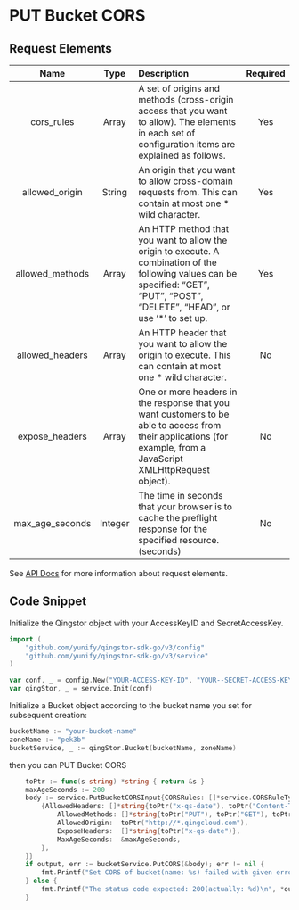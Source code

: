 # PUT Bucket CORS

## Request Elements

|      Name       |  Type   | Description                                                                                                                                                                        | Required |
| :-------------: | :-----: | :--------------------------------------------------------------------------------------------------------------------------------------------------------------------------------- | :------: |
|   cors_rules    |  Array  | A set of origins and methods (cross-origin access that you want to allow). The elements in each set of configuration items are explained as follows.                               |   Yes    |
| allowed_origin  | String  | An origin that you want to allow cross-domain requests from. This can contain at most one * wild character.                                                                        |   Yes    |
| allowed_methods |  Array  | An HTTP method that you want to allow the origin to execute. A combination of the following values can be specified: “GET”, “PUT”, “POST”, “DELETE”, “HEAD”, or use ‘*’ to set up. |   Yes    |
| allowed_headers |  Array  | An HTTP header that you want to allow the origin to execute. This can contain at most one * wild character.                                                                        |    No    |
| expose_headers  |  Array  | One or more headers in the response that you want customers to be able to access from their applications (for example, from a JavaScript XMLHttpRequest object).                   |    No    |
| max_age_seconds | Integer | The time in seconds that your browser is to cache the preflight response for the specified resource.(seconds)                                                                      |    No    |

See [API Docs](https://docs.qingcloud.com/qingstor/api/bucket/cors/put_cors.html) for more information about request elements.

## Code Snippet

Initialize the Qingstor object with your AccessKeyID and SecretAccessKey.

```go
import (
	"github.com/yunify/qingstor-sdk-go/v3/config"
	"github.com/yunify/qingstor-sdk-go/v3/service"
)

var conf, _ = config.New("YOUR-ACCESS-KEY-ID", "YOUR--SECRET-ACCESS-KEY")
var qingStor, _ = service.Init(conf)
```

Initialize a Bucket object according to the bucket name you set for subsequent creation:

```go
bucketName := "your-bucket-name"
zoneName := "pek3b"
bucketService, _ := qingStor.Bucket(bucketName, zoneName)
```

then you can PUT Bucket CORS

```go
	toPtr := func(s string) *string { return &s }
	maxAgeSeconds := 200
	body := service.PutBucketCORSInput{CORSRules: []*service.CORSRuleType{
		{AllowedHeaders: []*string{toPtr("x-qs-date"), toPtr("Content-Type"), toPtr("Content-MD5"), toPtr("Authorization")},
			AllowedMethods: []*string{toPtr("PUT"), toPtr("GET"), toPtr("DELETE"), toPtr("POST")},
			AllowedOrigin:  toPtr("http://*.qingcloud.com"),
			ExposeHeaders:  []*string{toPtr("x-qs-date")},
			MaxAgeSeconds:  &maxAgeSeconds,
		},
	}}
	if output, err := bucketService.PutCORS(&body); err != nil {
		fmt.Printf("Set CORS of bucket(name: %s) failed with given error: %s\n", bucketName, err)
	} else {
		fmt.Printf("The status code expected: 200(actually: %d)\n", *output.StatusCode)
	}
```